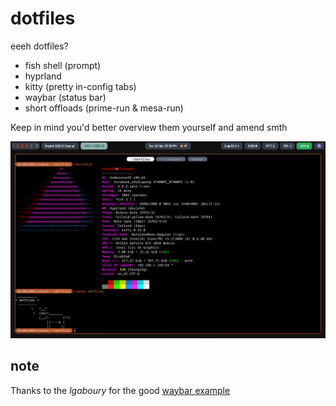 # dotfiles
eeeh dotfiles?
- fish shell (prompt)
- hyprland
- kitty (pretty in-config tabs)
- waybar (status bar)
- short offloads (prime-run & mesa-run)

Keep in mind you'd better overview them yourself and amend smth

![preview](preview2880x1800.png)

## note
Thanks to the *lgaboury* for the good [waybar example](https://github.com/lgaboury/Sway-Waybar-Install-Script)

